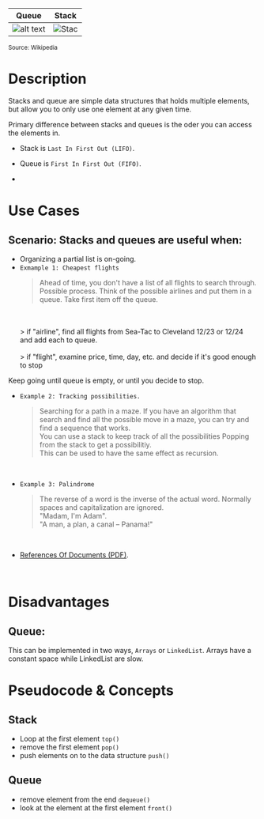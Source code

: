 

| Queue | Stack |
|-------|-------|
| ![alt text](https://upload.wikimedia.org/wikipedia/commons/thumb/5/52/Data_Queue.svg/300px-Data_Queue.svg.png "queue") |  ![Stac](https://upload.wikimedia.org/wikipedia/commons/thumb/b/b4/Lifo_stack.png/350px-Lifo_stack.png "") |

<small>Source: Wikipedia</small>

# Description
Stacks and queue are simple data structures that holds multiple elements, but allow you to only use one element at any given time.

Primary difference between stacks and queues is the oder you can access the elements in.

+ Stack is `Last In First Out (LIFO)`.

+ Queue is `First In First Out (FIFO)`.
+ 

# Use Cases  

## Scenario: Stacks and queues are useful when:

+ Organizing a partial list is on-going.
+ `Exmample 1: Cheapest flights` 
  > Ahead of time, you don't have a list of all flights to search through. Possible process. Think of the possible airlines and put them in a queue. Take first item off the queue. 
  </br>
  </br>
  > if "airline", find all flights from Sea-Tac to Cleveland 12/23 or 12/24 and add each to queue.
  </br>
  </br>
  > if "flight", examine price, time, day, etc. and decide if it's good enough to stop
Keep going until queue is empty, or until you decide to stop.

+ `Example 2: Tracking possibilities.`

    > Searching for a path in a maze. If you have an algorithm that search and find all the possible move in a maze, you can try and find a sequence that works. </br>
    > You can use a stack to keep track of all the possibilities Popping from the stack to get a possibilitiy. </br>
    > This can be used to have the same effect as recursion.

    </br>

+ `Example 3: Palindrome`
  
    > The reverse of a word is the inverse of the actual word. Normally spaces and capitalization are ignored. </br>
    > "Madam, I'm Adam".</br>
    > "A man, a plan, a canal – Panama!" 

</br>

 + [References Of Documents (PDF)](https://courses.cs.washington.edu/courses/cse143/02au/slides/18b-SAndQ-applications.pdf).

</br>


# Disadvantages

## Queue:

This can be implemented in two ways, `Arrays` or `LinkedList`. Arrays have a constant space while LinkedList are slow.


# Pseudocode & Concepts

## Stack

+ Loop at the first element `top()`
+ remove the first element `pop()`
+ push elements on to the data structure `push()`


## Queue

+ remove element from the end `dequeue()`
+ look at the element at the first element `front()`






